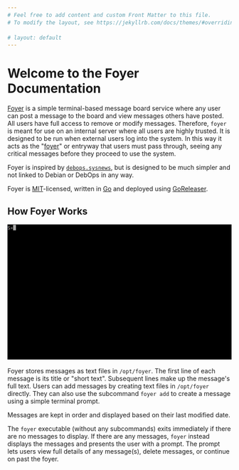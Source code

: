 ```yaml
---
# Feel free to add content and custom Front Matter to this file.
# To modify the layout, see https://jekyllrb.com/docs/themes/#overriding-theme-defaults

# layout: default
---
```


# Welcome to the Foyer Documentation

[Foyer](https://github.com/Kukanani/foyer) is a simple terminal-based message board service where any user can post a message to the board and view messages others have posted. All users have full access to remove or modify messages. Therefore, `foyer` is meant for use on an internal server where all users are highly trusted. It is designed to be run when external users log into the system. In this way it acts as the "[foyer](https://en.wiktionary.org/wiki/foyer)" or entryway that users must pass through, seeing any critical messages before they proceed to use the system.

Foyer is inspired by [`debops.sysnews`](https://docs.debops.org/en/stable-2.1/ansible/roles/sysnews/index.html), but is designed to be much simpler and not linked to Debian or DebOps in any way.

Foyer is [MIT](https://choosealicense.com/licenses/mit/)-licensed, written in [Go](https://go.dev) and deployed using [GoReleaser](https://goreleaser.com).

## How Foyer Works

![A recording of using Foyer on a linux machine](foyer_example.gif)

Foyer stores messages as text files in `/opt/foyer`. The first line of each message is its title or "short text". Subsequent lines make up the message's full text. Users can add messages by creating text files in `/opt/foyer` directly. They can also use the subcommand `foyer add` to create a message using a simple terminal prompt.

Messages are kept in order and displayed based on their last modified date.

The `foyer` executable (without any subcommands) exits immediately if there are no messages to display. If there are any messages, `foyer` instead displays the messages and presents the user with a prompt. The prompt lets users view full details of any message(s), delete messages, or continue on past the foyer.
